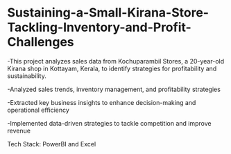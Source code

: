# Sustaining-a-Small-Kirana-Store-Tackling-Inventory-and-Profit-Challenges 

-This project analyzes sales data from Kochuparambil Stores, a 20-year-old Kirana shop in Kottayam, Kerala, to identify strategies for profitability and sustainability.  


-Analyzed sales trends, inventory management, and profitability strategies 

-Extracted key business insights to enhance decision-making and operational efficiency

-Implemented data-driven strategies to tackle competition and improve revenue


Tech Stack: PowerBI and Excel
